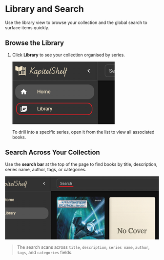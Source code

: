 # Library and Search

Use the library view to browse your collection and the global search to surface items quickly.

## Browse the Library

1. Click **Library** to see your collection organised by series.

   ![Visit Library](../.attachments/references/library/visit_library.png)

   To drill into a specific series, open it from the list to view all associated books.

## Search Across Your Collection

Use the **search bar** at the top of the page to find books by title, description, series name, author, tags, or categories.

![Search Bar](../.attachments/references/search/search_bar.png)

> The search scans across `title`, `description`, `series name`, `author`, `tags`, and `categories` fields.
